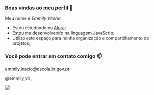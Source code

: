 ### Boas vindas ao meu perfil 💜

Meu nome é _Emmily Vitória_

- Estou estudando no [Alura](https://www.alura.com.br);
- Estou me desenvolvendo na linguagem JavaScrip;
- Utilizo este espaço para minha organização e compartilhamento de projetos;


### Você pode entrar em contato comigo 📫
emmily.inacio@escola.br.gov.pr

@emmily_vit_

![](https://media.tenor.com/_kXRACNRjYQAAAAC/the-big-bang-theory-big-bang-theory.gif)







